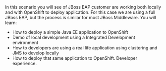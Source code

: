 In this scenario you will see of JBoss EAP customer are working both locally and with OpenShift to deploy application. For this case we are using a full JBoss EAP, but the process is similar for most JBoss Middleware. You will learn:

* How to deploy a simple Java EE application to OpenShift
* Demo of local development using a Integrated Development environment
* How to developers are using a real life application using clustering and JMS to develop locally
* How to deploy that same application to OpenShift. Developer experience.

